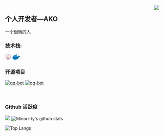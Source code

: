 <img align="right" src="https://count.getloli.com/get/@:Minori-ty?theme=rule34">

## 个人开发者—AKO

一个很懒的人

### **技术栈:**

<a href="https://www.java.com/zh-CN/"><code><img height="20" src="./images/icons8-java-128.png"></code></a>
<a href="https://www.docker.com"><code><img height="20" src="./images/docker.png"></code></a>

### 开源项目

[![qq-bot](https://github-readme-stats.vercel.app/api/pin/?username=274337383&repo=boot-05-web-01)](https://github.com/Minori-ty/qq-bot)
[![qq-bot](https://github-readme-stats.vercel.app/api/pin/?username=Minori-ty&repo=vue3-electron-serialport)](https://github.com/Minori-ty/vue3-electron-serialport)
<br><br><br>

### Github 活跃度

[![](https://activity-graph.herokuapp.com/graph?username=274337383&theme=dracula)](https://github.com/274337383/github-readme-activity-graph)
![Minori-ty's github stats](https://github-readme-stats.vercel.app/api?username=274337383&show_icons=true&theme=vue)

![Top Langs](https://github-readme-stats.vercel.app/api/top-langs/?username=274337383)
